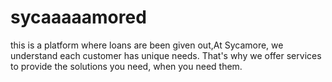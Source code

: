 # sycaaaaamored
this is a platform where loans are been given out,At Sycamore, we understand each customer has unique needs. That's why we offer services to provide the solutions you need, when you need them.
